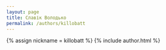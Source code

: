 ```yaml
---
layout: page
title: Славік Володько
permalink: /authors/killobatt
---
```

{% assign nickname = killobatt %}
{% include author.html %}